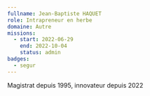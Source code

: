 ```yaml
---
fullname: Jean-Baptiste HAQUET
role: Intrapreneur en herbe
domaine: Autre
missions:
  - start: 2022-06-29
    end: 2022-10-04
    status: admin
badges:
  - segur
---
```


Magistrat depuis 1995, innovateur depuis 2022
